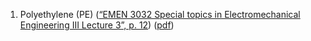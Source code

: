 







1. Polyethylene (PE) ([“EMEN 3032 Special topics in Electromechanical Engineering III Lecture 3”, p. 12](zotero://select/library/items/8J65FRWW)) ([pdf](zotero://open-pdf/library/items/8A7PQIJG?page=12&annotation=SZ8EPRDS))